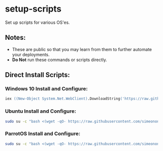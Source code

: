 # setup-scripts
Set up scripts for various OS'es.

## Notes: 
- These are public so that you may learn from them to further automate your deployments.
- **Do Not** run these commands or scripts directly.

## Direct Install Scripts:
### Windows 10 Install and Configure:
```ps
iex ((New-Object System.Net.WebClient).DownloadString('https://raw.githubusercontent.com/simeononsecurity/setup-scripts/main/windows10.ps1'))
```

### Ubuntu Install and Configure:
```bash
sudo su -c "bash <(wget -qO- https://raw.githubusercontent.com/simeononsecurity/setup-scripts/main/ubuntu.sh)" root
```

### ParrotOS Install and Configure:
```bash
sudo su -c "bash <(wget -qO- https://raw.githubusercontent.com/simeononsecurity/setup-scripts/main/parrot.sh)" root
```
